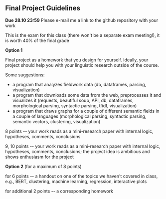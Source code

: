 ## Final Project Guidelines

**Due 28.10 23:59** Please e-mail me a link to the github repository with your work

This is the exam for this class (there won't be a separate exam meeting!), it is worth 40% of the final grade

**Option 1**

Final project as a homework that you design for yourself. Ideally, your project should help you with your linguistic research outside of the course.

Some suggestions:

* a program that analyzes fieldwork data (db, dataframes, parsing, visualization)
* a program that downloads some data from the web, preprocesses it and visualizes it (requests, beautiful soup, API, db, dataframes, morphological parsing, syntactic parsing, tfidf, visualization)
* a program that draws graphs for a couple of different semantic fields in a couple of languages (morphological parsing, syntactic parsing, semantic vectors, clustering, visualization)

8 points -- your work reads as a mini-research paper with internal logic, hypotheses, comments, conclusions

9, 10 points -- your work reads as a mini-research paper with internal logic, hypotheses, comments, conclusions; the project idea is ambitious and shows enthusiasm for the project

**Option 2** (for a maximum of 8 points)

for 6 points -- a handout on one of the topics we haven't covered in class, e.g., BERT, clustering, machine learning, regression, interactive plots

for additional 2 points -- a corresponding homework




